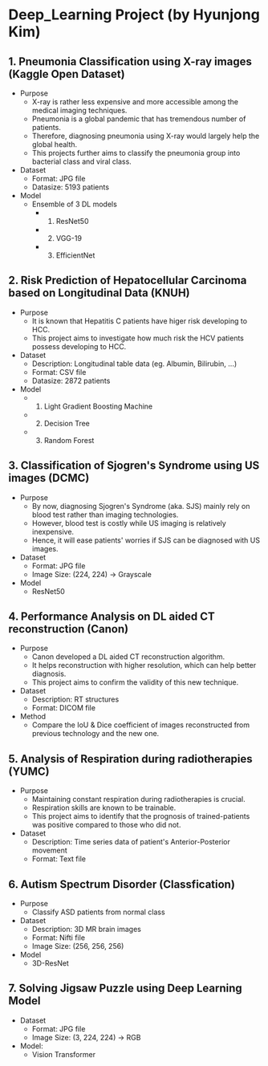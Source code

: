 # Deep_Learning Project (by Hyunjong Kim)

## **1. Pneumonia Classification using X-ray images (Kaggle Open Dataset)**
* Purpose
    * X-ray is rather less expensive and more accessible among the medical imaging techniques.
    * Pneumonia is a global pandemic that has tremendous number of patients.
    * Therefore, diagnosing pneumonia using X-ray would largely help the global health.
    * This projects further aims to classify the pneumonia group into bacterial class and viral class.
* Dataset
    * Format: JPG file
    * Datasize: 5193 patients
* Model
    * Ensemble of 3 DL models
        * 1. ResNet50
        * 2. VGG-19
        * 3. EfficientNet

## **2. Risk Prediction of Hepatocellular Carcinoma based on Longitudinal Data (KNUH)**
* Purpose
    * It is known that Hepatitis C patients have higer risk developing to HCC.
    * This project aims to investigate how much risk the HCV patients possess developing to HCC.
* Dataset
    * Description: Longitudinal table data (eg. Albumin, Bilirubin, ...)
    * Format: CSV file
    * Datasize: 2872 patients
* Model
    * 1. Light Gradient Boosting Machine
    * 2. Decision Tree
    * 3. Random Forest

## **3. Classification of Sjogren's Syndrome using US images (DCMC)**
* Purpose
    * By now, diagnosing Sjogren's Syndrome (aka. SJS) mainly rely on blood test rather than imaging technologies.
    * However, blood test is costly while US imaging is relatively inexpensive.
    * Hence, it will ease patients' worries if SJS can be diagnosed with US images.
* Dataset
    * Format: JPG file
    * Image Size: (224, 224) -> Grayscale
* Model
    * ResNet50

## **4. Performance Analysis on DL aided CT reconstruction (Canon)**
* Purpose
    * Canon developed a DL aided CT reconstruction algorithm.
    * It helps reconstruction with higher resolution, which can help better diagnosis.
    * This project aims to confirm the validity of this new technique.
* Dataset
    * Description: RT structures
    * Format: DICOM file
* Method
    * Compare the IoU & Dice coefficient of images reconstructed from previous technology and the new one.

## **5. Analysis of Respiration during radiotherapies (YUMC)**
* Purpose
    * Maintaining constant respiration during radiotherapies is crucial.
    * Respiration skills are known to be trainable.
    * This project aims to identify that the prognosis of trained-patients was positive compared to those who did not.
* Dataset
    * Description: Time series data of patient's Anterior-Posterior movement
    * Format: Text file

## **6. Autism Spectrum Disorder (Classfication)**
* Purpose
    * Classify ASD patients from normal class
* Dataset
    * Description: 3D MR brain images
    * Format: Nifti file
    * Image Size: (256, 256, 256)
* Model
    * 3D-ResNet

## **7. Solving Jigsaw Puzzle using Deep Learning Model**
* Dataset
    * Format: JPG file
    * Image Size: (3, 224, 224) -> RGB
* Model:
    * Vision Transformer